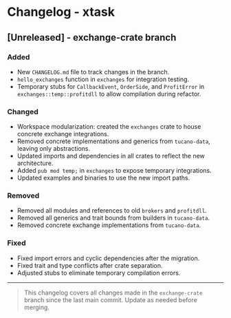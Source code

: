 # Changelog - xtask

## [Unreleased] - exchange-crate branch

### Added
- New `CHANGELOG.md` file to track changes in the branch.
- `hello_exchanges` function in `exchanges` for integration testing.
- Temporary stubs for `CallbackEvent`, `OrderSide`, and `ProfitError` in `exchanges::temp::profitdll` to allow compilation during refactor.

### Changed
- Workspace modularization: created the `exchanges` crate to house concrete exchange integrations.
- Removed concrete implementations and generics from `tucano-data`, leaving only abstractions.
- Updated imports and dependencies in all crates to reflect the new architecture.
- Added `pub mod temp;` in `exchanges` to expose temporary integrations.
- Updated examples and binaries to use the new import paths.

### Removed
- Removed all modules and references to old `brokers` and `profitdll`.
- Removed all generics and trait bounds from builders in `tucano-data`.
- Removed concrete exchange implementations from `tucano-data`.

### Fixed
- Fixed import errors and cyclic dependencies after the migration.
- Fixed trait and type conflicts after crate separation.
- Adjusted stubs to eliminate temporary compilation errors.

---

> This changelog covers all changes made in the `exchange-crate` branch since the last main commit. Update as needed before merging.
